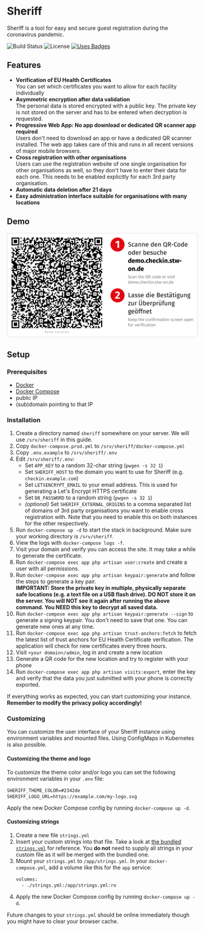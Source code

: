# Sheriff

Sheriff is a tool for easy and secure guest registration during the coronavirus pandemic.

![Build Status](https://img.shields.io/github/workflow/status/stw-on/sheriff/ci?style=for-the-badge) ![License](https://img.shields.io/github/license/stw-on/sheriff?style=for-the-badge) [![Uses Badges](https://img.shields.io/badge/Uses-Badges-Green?style=for-the-badge)](https://www.youtube.com/watch?v=dQw4w9WgXcQ)


## Features

- **Verification of EU Health Certificates**<br>
  You can set which certificates you want to allow for each facility individually
- **Asymmetric encryption after data validation**<br>
  The personal data is stored encrypted with a public key. The private key is not stored on the server and has to be entered when decryption is requested.
- **Progressive Web App: No app download or dedicated QR scanner app required**<br>
  Users don't need to download an app or have a dedicated QR scanner installed. The web app takes care of this and runs in all recent versions of major mobile browsers.
- **Cross registration with other organisations**<br>
  Users can use the registration website of one single organisation for other organisations as well, so they don't have to enter their data for each one. This needs to be enabled explicitly for each 3rd party organisation.
- **Automatic data deletion after 21 days**
- **Easy administration interface suitable for organisations with many locations**


## Demo

![Demo instance](./demo-instance.png)


## Setup


### Prerequisites

- [Docker](https://docs.docker.com/engine/install/)
- [Docker Compose](https://docs.docker.com/compose/install/)
- public IP
- (sub)domain pointing to that IP


### Installation

1. Create a directory named `sheriff` somewhere on your server. We will use `/srv/sheriff` in this guide.
2. Copy `docker-compose.prod.yml` to `/srv/sheriff/docker-compose.yml`
3. Copy `.env.example` to `/srv/sheriff/.env`
4. Edit `/srv/sheriff/.env`:
    - Set `APP_KEY` to a random 32-char string (`pwgen -s 32 1`)
    - Set `SHERIFF_HOST` to the domain you want to use for Sheriff (e.g. `checkin.example.com`)
    - Set `LETSENCRYPT_EMAIL` to your email address. This is used for generating a Let's Encrypt HTTPS certificate
    - Set `DB_PASSWORD` to a random string (`pwgen -s 32 1`)
    - _(optional)_ Set `SHERIFF_EXTERNAL_ORIGINS` to a comma separated list of domains of 3rd party organisations you want to enable cross registration with. Note that you need to enable this on both instances for the other respectively.
5. Run `docker-compose up -d` to start the stack in background. Make sure your working directory is `/srv/sheriff`.
6. View the logs with `docker-compose logs -f`.
7. Visit your domain and verify you can access the site. It may take a while to generate the certificate.
8. Run `docker-compose exec app php artisan user:create` and create a user with all permissions.
9. Run `docker-compose exec app php artisan keypair:generate` and follow the steps to generate a key pair.<br>
   **IMPORTANT: Store the private key in multiple, physically separate safe locations (e.g. a text file on a USB flash drive). DO NOT store it on the server. You will NOT see it again after running the above command. You NEED this key to decrypt all saved data.**
10. Run `docker-compose exec app php artisan keypair:generate --sign` to generate a signing keypair. You don't need to save that one. You can generate new ones at any time.
11. Run `docker-compose exec app php artisan trust-anchors:fetch` to fetch the latest list of trust anchors for EU Health Certificate verification. The application will check for new certificates every three hours.
12. Visit `<your domain>/admin`, log in and create a new location
13. Generate a QR code for the new location and try to register with your phone
14. Run `docker-compose exec app php artisan visits:export`, enter the key and verify that the data you just submitted with your phone is correctly exported.

If everything works as expected, you can start customizing your instance. **Remember to
modify the privacy policy accordingly!**


### Customizing

You can customize the user interface of your Sheriff instance using environment variables and mounted files.
Using ConfigMaps in Kubernetes is also possible.


#### Customizing the theme and logo

To customize the theme color and/or logo you can set the following environment variables in your `.env` file:

```dotenv
SHERIFF_THEME_COLOR=#2342de
SHERIFF_LOGO_URL=https://example.com/my-logo.svg
```

Apply the new Docker Compose config by running `docker-compose up -d`.


#### Customizing strings

1. Create a new file `strings.yml`
2. Insert your custom strings into that file. Take a look at [the bundled `strings.yml`](./ui/src/resources/strings.yml)
   for reference. You **do not** need to supply all strings in your custom file as it will be merged
   with the bundled one.
3. Mount your `strings.yml` to `/app/strings.yml`.
   In your `docker-compose.yml`, add a volume like this for the `app` service:
   ```
   volumes:
     - ./strings.yml:/app/strings.yml:ro 
   ```
4. Apply the new Docker Compose config by running `docker-compose up -d`.

Future changes to your `strings.yml` should be online immediately though you might have to clear your browser cache.
